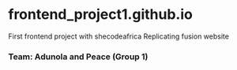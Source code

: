 # frontend_project1.github.io

  First frontend project with shecodeafrica
  Replicating fusion website

### Team: Adunola and Peace (Group 1)
